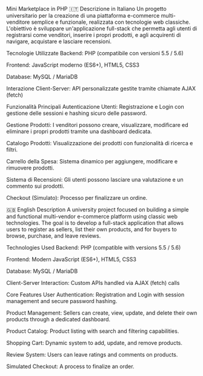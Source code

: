 Mini Marketplace in PHP
🇮🇹 Descrizione in Italiano
Un progetto universitario per la creazione di una piattaforma e-commerce multi-venditore semplice e funzionale, realizzata con tecnologie web classiche. L'obiettivo è sviluppare un'applicazione full-stack che permetta agli utenti di registrarsi come venditori, inserire i propri prodotti, e agli acquirenti di navigare, acquistare e lasciare recensioni.

Tecnologie Utilizzate
Backend: PHP (compatibile con versioni 5.5 / 5.6)

Frontend: JavaScript moderno (ES6+), HTML5, CSS3

Database: MySQL / MariaDB

Interazione Client-Server: API personalizzate gestite tramite chiamate AJAX (fetch)

Funzionalità Principali
Autenticazione Utenti: Registrazione e Login con gestione delle sessioni e hashing sicuro delle password.

Gestione Prodotti: I venditori possono creare, visualizzare, modificare ed eliminare i propri prodotti tramite una dashboard dedicata.

Catalogo Prodotti: Visualizzazione dei prodotti con funzionalità di ricerca e filtri.

Carrello della Spesa: Sistema dinamico per aggiungere, modificare e rimuovere prodotti.

Sistema di Recensioni: Gli utenti possono lasciare una valutazione e un commento sui prodotti.

Checkout (Simulato): Processo per finalizzare un ordine.

🇬🇧 English Description
A university project focused on building a simple and functional multi-vendor e-commerce platform using classic web technologies. The goal is to develop a full-stack application that allows users to register as sellers, list their own products, and for buyers to browse, purchase, and leave reviews.

Technologies Used
Backend: PHP (compatible with versions 5.5 / 5.6)

Frontend: Modern JavaScript (ES6+), HTML5, CSS3

Database: MySQL / MariaDB

Client-Server Interaction: Custom APIs handled via AJAX (fetch) calls

Core Features
User Authentication: Registration and Login with session management and secure password hashing.

Product Management: Sellers can create, view, update, and delete their own products through a dedicated dashboard.

Product Catalog: Product listing with search and filtering capabilities.

Shopping Cart: Dynamic system to add, update, and remove products.

Review System: Users can leave ratings and comments on products.

Simulated Checkout: A process to finalize an order.